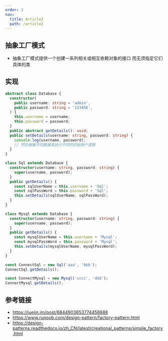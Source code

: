 ```yaml
---
order: 3
nav:
  title: Article2
  path: /article2
---
```


## 抽象工厂模式

- 抽象工厂模式提供一个创建一系列相关或相互依赖对象的接口 而无须指定它们具体的类

## 实现

```typescript
abstract class Database {
  constructor(
    public username: string = 'admin',
    public password: string = '123456',
  ) {
    this.username = username;
    this.password = password;
  }
  public abstract getDetails(): void;
  public setDetails(username: string, password: string) {
    console.log(username, password);
    // 然后根据不同数据库执行不同的初始用户逻辑
  }
}

class Sql extends Database {
  constructor(username: string, password: string) {
    super(username, password);
  }
  public getDetails() {
    const sqlUserName = this.username + 'Sql';
    const sqlPassWord = this.password + 'Sql';
    this.setDetails(sqlUserName, sqlPassWord);
  }
}

class Mysql extends Database {
  constructor(username: string, password: string) {
    super(username, password);
  }
  public getDetails() {
    const mysqlUserName = this.username + 'Mysql';
    const mysqlPassWord = this.password + 'Mysql';
    this.setDetails(mysqlUserName, mysqlPassWord);
  }
}

const ConnectSql = new Sql('aaa', 'bbb');
ConnectSql.getDetails();

const ConnectMysql = new Mysql('cccc', 'ddd');
ConnectMysql.getDetails();
```

## 参考链接

- https://juejin.im/post/6844903653774458888
- https://www.runoob.com/design-pattern/factory-pattern.html
- https://design-patterns.readthedocs.io/zh_CN/latest/creational_patterns/simple_factory.html
